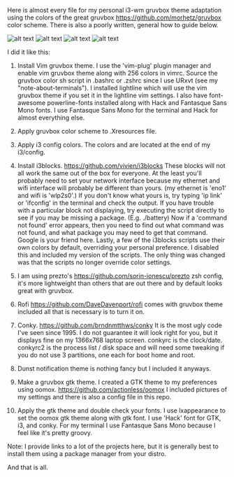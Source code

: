 Here is almost every file for my personal i3-wm gruvbox theme adaptation using the
colors of the great gruvbox https://github.com/morhetz/gruvbox color scheme.
There is also a poorly written, general how to guide below.

![alt text](https://github.com/a-schaefers/i3-wm-gruvbox-theme/raw/master/screenshots/gruv-clean-grootify.png)
![alt text](https://github.com/a-schaefers/i3-wm-gruvbox-theme/blob/master/screenshots/gruv-dirty-opate.png) ![alt text](https://github.com/a-schaefers/i3-wm-gruvbox-theme/raw/master/screenshots/gruv-sadkitty-clean.png)
![alt text](https://github.com/a-schaefers/i3-wm-gruvbox-theme/blob/master/screenshots/gruv-prepper-clean.png)

I did it like this:

1. Install Vim gruvbox theme. I use the 'vim-plug' plugin manager and enable vim gruvbox theme along with 256 colors in vimrc. Source the gruvbox color sh script in
.bashrc or .zshrc since I use URxvt (see my "note-about-terminals"). I
installed lightline which will use the vim gruvbox theme if you set it in the
lightline vim settings. I also have font-awesome powerline-fonts installed along with Hack
and Fantasque Sans Mono fonts. I use Fantasque Sans Mono for the terminal and Hack
for almost everything else.

2. Apply gruvbox color scheme to .Xresources file. 

3. Apply i3 config colors. The colors and are located at the end of my i3/config.

4. Install i3blocks. https://github.com/vivien/i3blocks These blocks will not all work the same out of the
   box for everyone. At the least you'll probably need to set your network
   interface because my ethernet and wifi interface will probably be different than yours. (my
   ethernet is 'eno1' and wifi is 'wlp2s0'.) If you don't know what yours is, try typing 'ip link' or 'ifconfig' in the terminal and check the output. If you have trouble with a particular block not displaying, try executing the script directly to see if you may be missing a package. (E.g. ./battery) Now if a 'command not found' error appears, then you need to find out what command was not found, and what package you may need to get that command. Google is your friend here. Lastly, a few of the i3blocks scripts use their own colors by default, overriding your personal preference. I disabled this and included my version of the scripts. The only thing was changed was that the scripts no longer override color settings.

5. I am using prezto's https://github.com/sorin-ionescu/prezto zsh config, it's more lightweight than others that are
   out there and by default looks great with gruvbox.

6. Rofi https://github.com/DaveDavenport/rofi comes with gruvbox theme included all that is necessary is to turn it
   on.

7. Conky. https://github.com/brndnmtthws/conky 
It is the most ugly code I've seen since 1995. I do not guarantee it will look right for you,
   but it displays fine on my 1366x768 laptop screen. conkyrc is the
   clock/date. conkyrc2 is the process list / disk space and will need some tweaking
   if you do not use 3 partitions, one each for boot home and root.


8. Dunst notification theme is nothing fancy but I included it anyways.

9. Make a gruvbox gtk theme. I created a GTK theme to my preferences using oomox. https://github.com/actionless/oomox
I included pictures of my settings and there is also a config file in this
repo.

10. Apply the gtk theme and double check your fonts. I use lxappearance to set
the oomox gtk theme along with gtk font. I use 'Hack' font for GTK, i3, and conky. 
For my terminal I use Fantasque Sans Mono because I feel like
it's pretty groovy.

Note: I provide links to a lot of the projects here, but it is generally best
to install them using a package manager from your distro.

And that is all.

